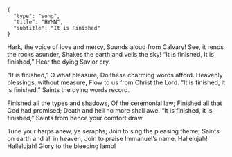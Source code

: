 ```
{
  "type": "song",
  "title": "HYMN",
  "subtitle": "It is Finished"
}
```

Hark, the voice of love and mercy,
Sounds aloud from Calvary!
See, it rends the rocks asunder,
Shakes the earth and veils the sky!
“It is finished, It is finished,”
Hear the dying Savior cry.

“It is finished,” O what pleasure,
Do these charming words afford.
Heavenly blessings, without measure,
Flow to us from Christ the Lord.
“It is finished, it is finished,”
Saints the dying words record.

Finished all the types and shadows,
Of the ceremonial law;
Finished all that God had promised;
Death and hell no more shall awe.
“It is finished, it is finished,”
Saints from hence your comfort draw

Tune your harps anew, ye seraphs;
Join to sing the pleasing theme;
Saints on earth and all in heaven,
Join to praise Immanuel’s name.
Hallelujah! Hallelujah!
Glory to the bleeding lamb!
